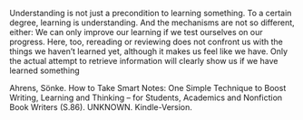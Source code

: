 Understanding is not just a precondition to learning something. To a certain degree, learning is understanding. And the mechanisms are not so different, either: We can only improve our learning if we test ourselves on our progress. Here, too, rereading or reviewing does not confront us with the things we haven’t learned yet, although it makes us feel like we have. Only the actual attempt to retrieve information will clearly show us if we have learned something

Ahrens, Sönke. How to Take Smart Notes: One Simple Technique to Boost Writing, Learning and Thinking – for Students, Academics and Nonfiction Book Writers (S.86). UNKNOWN. Kindle-Version. 